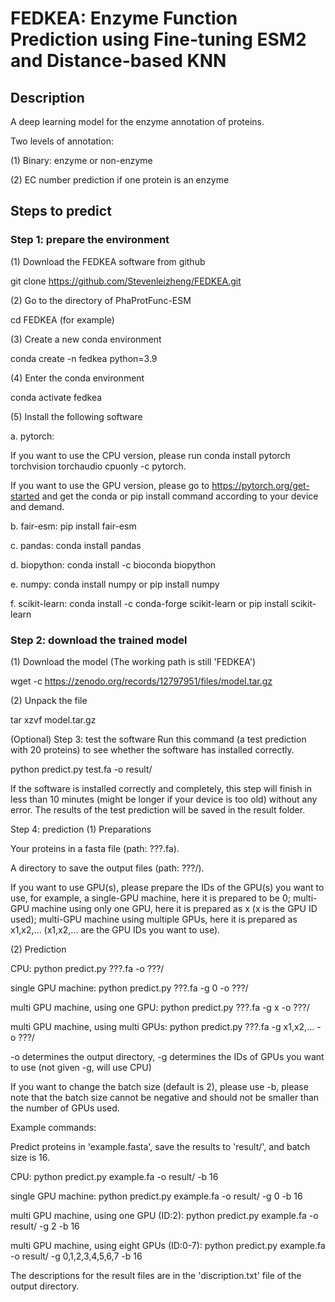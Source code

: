 # FEDKEA: Enzyme Function Prediction using Fine-tuning ESM2 and Distance-based KNN
## Description
A deep learning model for the enzyme annotation of proteins.

Two levels of annotation:

(1) Binary: enzyme or non-enzyme

(2) EC number prediction if one protein is an enzyme

## Steps to predict
### Step 1: prepare the environment
(1) Download the FEDKEA software from github

git clone https://github.com/Stevenleizheng/FEDKEA.git

(2) Go to the directory of PhaProtFunc-ESM

cd FEDKEA (for example)

(3) Create a new conda environment

conda create -n fedkea python=3.9

(4) Enter the conda environment

conda activate fedkea

(5) Install the following software

a. pytorch:

If you want to use the CPU version, please run conda install pytorch torchvision torchaudio cpuonly -c pytorch.

If you want to use the GPU version, please go to https://pytorch.org/get-started and get the conda or pip install command according to your device and demand.

b. fair-esm: pip install fair-esm

c. pandas: conda install pandas

d. biopython: conda install -c bioconda biopython

e. numpy: conda install numpy or pip install numpy

f. scikit-learn: conda install -c conda-forge scikit-learn or pip install scikit-learn

### Step 2: download the trained model
(1) Download the model (The working path is still 'FEDKEA')

wget -c https://zenodo.org/records/12797951/files/model.tar.gz

(2) Unpack the file

tar xzvf model.tar.gz




(Optional) Step 3: test the software
Run this command (a test prediction with 20 proteins) to see whether the software has installed correctly.

python predict.py test.fa -o result/

If the software is installed correctly and completely, this step will finish in less than 10 minutes (might be longer if your device is too old) without any error. The results of the test prediction will be saved in the result folder.

Step 4: prediction
(1) Preparations

Your proteins in a fasta file (path: ???.fa).

A directory to save the output files (path: ???/).

If you want to use GPU(s), please prepare the IDs of the GPU(s) you want to use, for example, a single-GPU machine, here it is prepared to be 0; multi-GPU machine using only one GPU, here it is prepared as x (x is the GPU ID used); multi-GPU machine using multiple GPUs, here it is prepared as x1,x2,... (x1,x2,... are the GPU IDs you want to use).

(2) Prediction

CPU: python predict.py ???.fa -o ???/

single GPU machine: python predict.py ???.fa -g 0 -o ???/

multi GPU machine, using one GPU: python predict.py ???.fa -g x -o ???/

multi GPU machine, using multi GPUs: python predict.py ???.fa -g x1,x2,... -o ???/

-o determines the output directory, -g determines the IDs of GPUs you want to use (not given -g, will use CPU)

If you want to change the batch size (default is 2), please use -b, please note that the batch size cannot be negative and should not be smaller than the number of GPUs used.

Example commands:

Predict proteins in 'example.fasta', save the results to 'result/', and batch size is 16.

CPU: python predict.py example.fa -o result/ -b 16

single GPU machine: python predict.py example.fa -o result/ -g 0 -b 16

multi GPU machine, using one GPU (ID:2): python predict.py example.fa -o result/ -g 2 -b 16

multi GPU machine, using eight GPUs (ID:0-7): python predict.py example.fa -o result/ -g 0,1,2,3,4,5,6,7 -b 16

The descriptions for the result files are in the 'discription.txt' file of the output directory.
